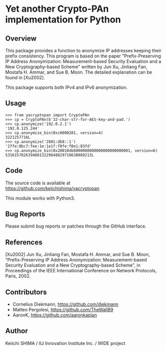 # Yet another Crypto-PAn implementation for Python

## Overview

This package provides a function to anonymize IP addresses keeping
their prefix consistency.  This program is based on the paper
"Prefix-Preserving IP Address Anonymization: Measurement-based
Security Evaluation and a New Cryptography-based Scheme" written by
Jun Xu, Jinliang Fan, Mostafa H. Ammar, and Sue B. Moon.  The detailed
explanation can be found in [Xu2002].

This package supports both IPv4 and IPv6 anonymization.

## Usage

    >>> from yacryptopan import CryptoPAn
    >>> cp = CryptoPAn(b'32-char-str-for-AES-key-and-pad.')
    >>> cp.anonymize('192.0.2.1')
    '192.0.125.244'
    >>> cp.anonymize_bin(0xc0000201, version=4)
    3221257716L
    >>> cp.anonymize('2001:db8::1')
    '27fe:8bc7:fee:1e:1e1f:f0fe:f0e1:83fd'
    >>> cp.anonymize_bin(0x20010db8000000000000000000000001, version=6)
    53161570263948813229648829710638089213L

## Code

The source code is available at https://github.com/keiichishima/yacryptopan

This module works with Python3.

## Bug Reports

Please submit bug reports or patches through the GitHub interface.

## References

[Xu2002] Jun Xu, Jinliang Fan, Mostafa H. Ammar, and Sue B. Moon,
"Prefix-Preserving IP Address Anonymization: Measurement-based
Security Evaluation and a New Cryptography-based Scheme", in
Proceedings of the IEEE International Conference on Network Protocols,
Paris, 2002.

## Contributors

- Cornelius Diekmann, https://github.com/diekmann
- Matteo Pergolesi, https://github.com/TheWall89
- AaronK, https://github.com/aaronkaplan

## Author

Keiichi SHIMA
/ IIJ Innovation Institute Inc.
/ WIDE project
